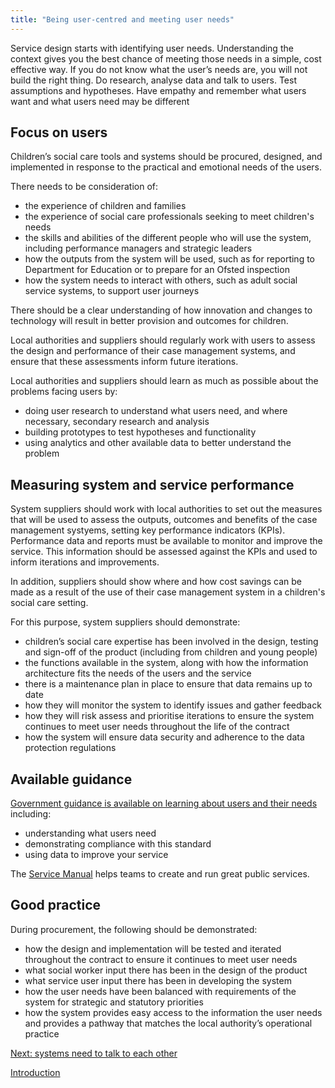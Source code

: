 ```yaml
---
title: "Being user-centred and meeting user needs"
---
```


Service design starts with identifying user needs. Understanding the context gives you the best chance of meeting those needs in a simple, cost effective way. If you do not know what the user’s needs are, you will not build the right thing. Do research, analyse data and talk to users. Test assumptions and hypotheses. Have empathy and remember what users want and what users need may be different

## Focus on users

Children’s social care tools and systems should be procured, designed, and implemented in response to the practical and emotional needs of the users.

There needs to be consideration of:

* the experience of children and families
* the experience of social care professionals seeking to meet children's needs
* the skills and abilities of the different people who will use the system, including performance managers and strategic leaders
* how the outputs from the system will be used, such as for reporting to Department for Education or to prepare for an Ofsted inspection
* how the system needs to interact with others, such as adult social service systems, to support user journeys

There should be a clear understanding of how innovation and changes to technology will result in better provision and outcomes for children.

Local authorities and suppliers should regularly work with users to assess the design and performance of their case management systems, and ensure that these assessments inform future iterations.

Local authorities and suppliers should learn as much as possible about the problems facing users by:

* doing user research to understand what users need, and where necessary, secondary research and analysis
* building prototypes to test hypotheses and functionality
* using analytics and other available data to better understand the problem

## Measuring system and service performance

System suppliers should work with local authorities to set out the measures that will be used to assess the outputs, outcomes and benefits of the case management systyems, setting key performance indicators (KPIs). Performance data and reports must be available to monitor and improve the service. This information should be assessed against the KPIs and used to inform iterations and improvements.

In addition, suppliers should show where and how cost savings can be made as a result of the use of their case management system in a children's social care setting.

For this purpose, system suppliers should demonstrate:

* children’s social care expertise has been involved in the design, testing and sign-off of the product (including from children and young people)
* the functions available in the system, along with how the information architecture fits the needs of the users and the service
* there is a maintenance plan in place to ensure that data remains up to date
* how they will monitor the system to identify issues and gather feedback
* how they will risk assess and prioritise iterations to ensure the system continues to meet user needs throughout the life of the contract
* how the system will ensure data security and adherence to the data protection regulations

## Available guidance

[Government guidance is available on learning about users and their needs](https://www.gov.uk/service-manual/user-research/start-by-learning-user-needs) including:

* understanding what users need
* demonstrating compliance with this standard
* using data to improve your service

The [Service Manual](https://www.gov.uk/service-manual) helps teams to create and run great public services.

## Good practice

During procurement, the following should be demonstrated: 

* how the design and implementation will be tested and iterated throughout the contract to ensure it continues to meet user needs
* what social worker input there has been in the design of the product
* what service user input there has been in developing the system
* how the user needs have been balanced with requirements of the system for strategic and statutory priorities
* how the system provides easy access to the information the user needs and provides a pathway that matches the local authority’s operational practice

[Next: systems need to talk to each other](/principle-2)

[Introduction](/index)
